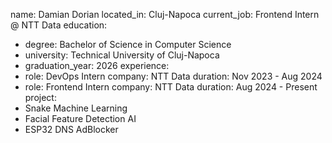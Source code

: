 name: Damian Dorian
located_in: Cluj-Napoca
current_job: Frontend Intern @ NTT Data
education:
  - degree: Bachelor of Science in Computer Science
  - university: Technical University of Cluj-Napoca
  - graduation_year: 2026
experience:
  - role: DevOps Intern
    company: NTT Data
    duration: Nov 2023 - Aug 2024
  - role: Frontend Intern
    company: NTT Data
    duration: Aug 2024 - Present
project:
  - Snake Machine Learning
  - Facial Feature Detection AI
  - ESP32 DNS AdBlocker
